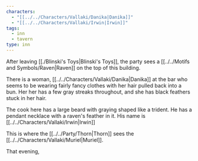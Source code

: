 ```yaml
---
characters:
  - "[[../../Characters/Vallaki/Danika|Danika]]"
  - "[[../../Characters/Vallaki/Irwin|Irwin]]"
tags:
  - inn
  - tavern
type: inn
---
```



After leaving [[./Blinski's Toys|Blinski's Toys]], the party sees a [[../../Motifs and Symbols/Raven|Raven]] on the top of this building.

There is a woman, [[../../Characters/Vallaki/Danika|Danika]] at the bar who seems to be wearing fairly fancy clothes with her hair pulled back into a bun. Her her has a few gray streaks throughout, and she has black feathers stuck in her hair.

The cook here has a large beard with graying shaped like a trident. He has a pendant necklace with a raven's feather in it. His name is [[../../Characters/Vallaki/Irwin|Irwin]]

This is where the [[../../Party/Thorn|Thorn]] sees the [[../../Characters/Vallaki/Muriel|Muriel]].

That evening, 